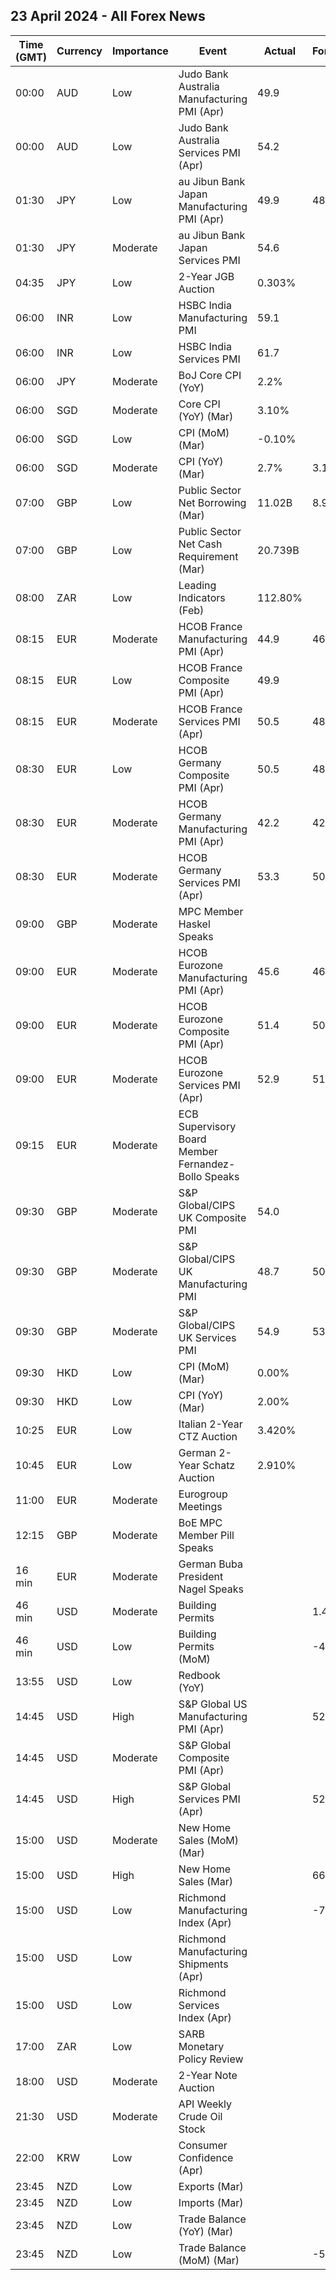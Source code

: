 ## 23 April 2024 - All Forex News

| Time (GMT) | Currency | Importance | Event | Actual | Forecast | Previous |
|------|----------|------------|-------|--------|----------|----------|
| 00:00 | AUD | Low | Judo Bank Australia Manufacturing PMI (Apr) | 49.9 |  | 47.3 |
| 00:00 | AUD | Low | Judo Bank Australia Services PMI (Apr) | 54.2 |  | 54.4 |
| 01:30 | JPY | Low | au Jibun Bank Japan Manufacturing PMI (Apr) | 49.9 | 48.0 | 48.2 |
| 01:30 | JPY | Moderate | au Jibun Bank Japan Services PMI | 54.6 |  | 54.1 |
| 04:35 | JPY | Low | 2-Year JGB Auction | 0.303% |  | 0.187% |
| 06:00 | INR | Low | HSBC India Manufacturing PMI | 59.1 |  | 59.1 |
| 06:00 | INR | Low | HSBC India Services PMI | 61.7 |  | 61.2 |
| 06:00 | JPY | Moderate | BoJ Core CPI (YoY) | 2.2% |  | 2.3% |
| 06:00 | SGD | Moderate | Core CPI (YoY) (Mar) | 3.10% |  | 3.60% |
| 06:00 | SGD | Low | CPI (MoM) (Mar) | -0.10% |  | 1.10% |
| 06:00 | SGD | Moderate | CPI (YoY) (Mar) | 2.7% | 3.1% | 3.4% |
| 07:00 | GBP | Low | Public Sector Net Borrowing (Mar) | 11.02B | 8.90B | 8.60B |
| 07:00 | GBP | Low | Public Sector Net Cash Requirement (Mar) | 20.739B |  | 3.236B |
| 08:00 | ZAR | Low | Leading Indicators (Feb) | 112.80% |  | 110.80% |
| 08:15 | EUR | Moderate | HCOB France Manufacturing PMI (Apr) | 44.9 | 46.9 | 46.2 |
| 08:15 | EUR | Low | HCOB France Composite PMI (Apr) | 49.9 |  | 48.3 |
| 08:15 | EUR | Moderate | HCOB France Services PMI (Apr) | 50.5 | 48.9 | 48.3 |
| 08:30 | EUR | Low | HCOB Germany Composite PMI (Apr) | 50.5 | 48.6 | 47.7 |
| 08:30 | EUR | Moderate | HCOB Germany Manufacturing PMI (Apr) | 42.2 | 42.8 | 41.9 |
| 08:30 | EUR | Moderate | HCOB Germany Services PMI (Apr) | 53.3 | 50.6 | 50.1 |
| 09:00 | GBP | Moderate | MPC Member Haskel Speaks |  |  |  |
| 09:00 | EUR | Moderate | HCOB Eurozone Manufacturing PMI (Apr) | 45.6 | 46.5 | 46.1 |
| 09:00 | EUR | Moderate | HCOB Eurozone Composite PMI (Apr) | 51.4 | 50.8 | 50.3 |
| 09:00 | EUR | Moderate | HCOB Eurozone Services PMI (Apr) | 52.9 | 51.8 | 51.5 |
| 09:15 | EUR | Moderate | ECB Supervisory Board Member Fernandez-Bollo Speaks |  |  |  |
| 09:30 | GBP | Moderate | S&P Global/CIPS UK Composite PMI | 54.0 |  | 52.8 |
| 09:30 | GBP | Moderate | S&P Global/CIPS UK Manufacturing PMI | 48.7 | 50.3 | 50.3 |
| 09:30 | GBP | Moderate | S&P Global/CIPS UK Services PMI | 54.9 | 53.0 | 53.1 |
| 09:30 | HKD | Low | CPI (MoM) (Mar) | 0.00% |  | 0.40% |
| 09:30 | HKD | Low | CPI (YoY) (Mar) | 2.00% |  | 2.10% |
| 10:25 | EUR | Low | Italian 2-Year CTZ Auction | 3.420% |  | 3.310% |
| 10:45 | EUR | Low | German 2-Year Schatz Auction | 2.910% |  | 2.840% |
| 11:00 | EUR | Moderate | Eurogroup Meetings |  |  |  |
| 12:15 | GBP | Moderate | BoE MPC Member Pill Speaks |  |  |  |
| 16 min | EUR | Moderate | German Buba President Nagel Speaks |  |  |  |
| 46 min | USD | Moderate | Building Permits |  | 1.458M | 1.524M |
| 46 min | USD | Low | Building Permits (MoM) |  | -4.3% | 2.4% |
| 13:55 | USD | Low | Redbook (YoY) |  |  | 4.9% |
| 14:45 | USD | High | S&P Global US Manufacturing PMI (Apr) |  | 52.0 | 51.9 |
| 14:45 | USD | Moderate | S&P Global Composite PMI (Apr) |  |  | 52.1 |
| 14:45 | USD | High | S&P Global Services PMI (Apr) |  | 52.0 | 51.7 |
| 15:00 | USD | Moderate | New Home Sales (MoM) (Mar) |  |  | -0.3% |
| 15:00 | USD | High | New Home Sales (Mar) |  | 668K | 662K |
| 15:00 | USD | Low | Richmond Manufacturing Index (Apr) |  | -7 | -11 |
| 15:00 | USD | Low | Richmond Manufacturing Shipments (Apr) |  |  | -14 |
| 15:00 | USD | Low | Richmond Services Index (Apr) |  |  | -7 |
| 17:00 | ZAR | Low | SARB Monetary Policy Review |  |  |  |
| 18:00 | USD | Moderate | 2-Year Note Auction |  |  | 4.595% |
| 21:30 | USD | Moderate | API Weekly Crude Oil Stock |  |  | 4.090M |
| 22:00 | KRW | Low | Consumer Confidence (Apr) |  |  | 100.7 |
| 23:45 | NZD | Low | Exports (Mar) |  |  | 5.89B |
| 23:45 | NZD | Low | Imports (Mar) |  |  | 6.11B |
| 23:45 | NZD | Low | Trade Balance (YoY) (Mar) |  |  | -11,990M |
| 23:45 | NZD | Low | Trade Balance (MoM) (Mar) |  | -505M | -218M |
